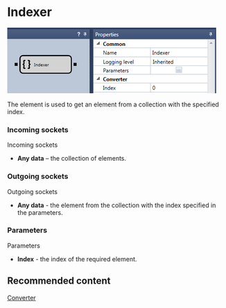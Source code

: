 # Indexer

![Designer Indexer 00](../../../../../../images/designer_indexer_00.png)

The element is used to get an element from a collection with the specified index. 

### Incoming sockets

Incoming sockets

- **Any data** – the collection of elements.

### Outgoing sockets

Outgoing sockets

- **Any data** \- the element from the collection with the index specified in the parameters.

### Parameters

Parameters

- **Index** \- the index of the required element.

## Recommended content

[Converter](converter.md)
